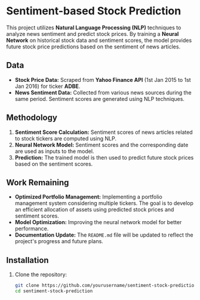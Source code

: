 # Sentiment-based Stock Prediction

This project utilizes **Natural Language Processing (NLP)** techniques to analyze news sentiment and predict stock prices. By training a **Neural Network** on historical stock data and sentiment scores, the model provides future stock price predictions based on the sentiment of news articles.

## Data
- **Stock Price Data:** Scraped from **Yahoo Finance API** (1st Jan 2015 to 1st Jan 2016) for ticker **ADBE**.
- **News Sentiment Data:** Collected from various news sources during the same period. Sentiment scores are generated using NLP techniques.

## Methodology
1. **Sentiment Score Calculation:** Sentiment scores of news articles related to stock tickers are computed using NLP.
2. **Neural Network Model:** Sentiment scores and the corresponding date are used as inputs to the model.
3. **Prediction:** The trained model is then used to predict future stock prices based on the sentiment scores.

## Work Remaining
- **Optimized Portfolio Management:** Implementing a portfolio management system considering multiple tickers. The goal is to develop an efficient allocation of assets using predicted stock prices and sentiment scores.
- **Model Optimization:** Improving the neural network model for better performance.
- **Documentation Update:** The `README.md` file will be updated to reflect the project's progress and future plans.

## Installation

1. Clone the repository:
   ```bash
   git clone https://github.com/yourusername/sentiment-stock-prediction.git
   cd sentiment-stock-prediction
